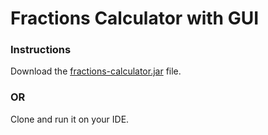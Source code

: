 # Fractions Calculator with GUI

### Instructions
Download the [fractions-calculator.jar](https://github.com/LawrenceAllen/fractions-calculator/raw/main/fractions-calculator.jar) file.
### OR
Clone and run it on your IDE.
